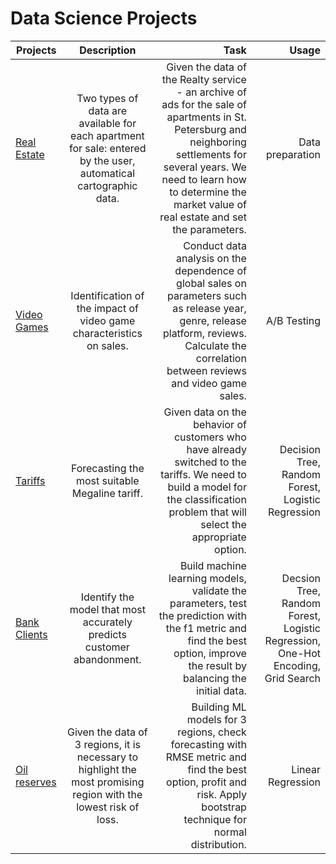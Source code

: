 # Data Science Projects

| Projects        | Description          | Task  | Usage | 
| ------------- |:-------------:| -----:|-----:|
| [Real Estate](https://github.com/maratovvna/data_projects/tree/main/Real%20Estate)      | Two types of data are available for each apartment for sale: entered by the user, automatical  cartographic data. | Given the data of the Realty service - an archive of ads for the sale of apartments in St. Petersburg and neighboring settlements for several years. We need to learn how to determine the market value of real estate and set the parameters. | Data preparation |
| [Video Games](https://github.com/maratovvna/data_projects/tree/main/Video%20Games)      | Identification of the impact of video game characteristics on sales.     |   Conduct data analysis on the dependence of global sales on parameters such as release year, genre, release platform, reviews. Calculate the correlation between reviews and video game sales.| A/B Testing |
| [Tariffs](https://github.com/maratovvna/data_projects/tree/main/Tariffs) | Forecasting the most suitable Megaline tariff.      |    Given data on the behavior of customers who have already switched to the tariffs. We need to build a model for the classification problem that will select the appropriate option. | Decision Tree, Random Forest, Logistic Regression | 
| [Bank Clients](https://github.com/maratovvna/data_projects/tree/main/Banking) | Identify the model that most accurately predicts customer abandonment.      |    Build machine learning models, validate the parameters, test the prediction with the f1 metric and find the best option, improve the result by balancing the initial data. | Decsion Tree, Random Forest, Logistic Regression, One-Hot Encoding, Grid Search |
| [Oil reserves](https://github.com/klmaratovna/data_projects/tree/main/Oil%20Reserves)      | Given the data of 3 regions, it is necessary to highlight the most promising region with the lowest risk of loss. | Building ML models for 3 regions, check forecasting with RMSE metric and find the best option, profit and risk. Apply bootstrap technique for normal distribution. | Linear Regression |



